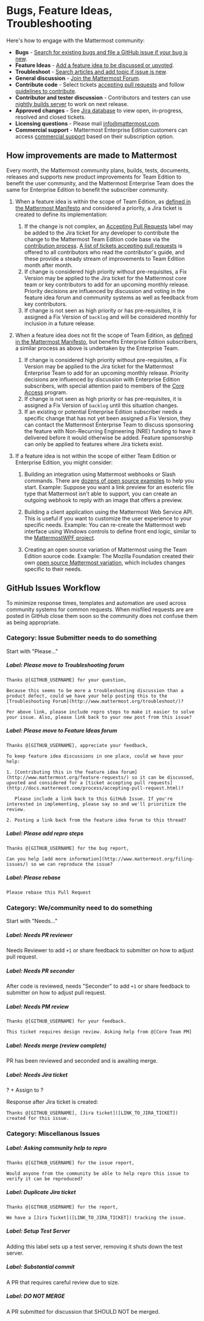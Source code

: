 # Bugs, Feature Ideas, Troubleshooting

Here's how to engage with the Mattermost community: 

- **Bugs** - [Search for existing bugs and file a GitHub issue if your bug is new](http://www.mattermost.org/filing-issues/). 
- **Feature Ideas** - [Add a feature idea to be discussed or upvoted](http://www.mattermost.org/feature-requests/).
- **Troubleshoot** - [Search articles and add topic if issue is new](https://forum.mattermost.org/t/how-to-use-the-troubleshooting-forum/150).
- **General discussion** - [Join the Mattermost Forum](https://forum.mattermost.org/t/welcome-to-the-mattermost-general-forum/8). 
- **Contribute code** - Select tickets [accepting pull requests](https://mattermost.atlassian.net/browse/PLT-2244?filter=10101) and follow [guidelines to contribute](http://docs.mattermost.com/developer/contribution-guide.html). 
- **Contributor and tester discussion** - Contributors and testers can use [nightly builds server](https://pre-release.mattermost.com/core) to work on next release.
- **Approved changes** - See [Jira database](https://mattermost.atlassian.net/secure/Dashboard.jspa) to view open, in-progress, resolved and closed tickets. 
- **Licensing questions** - Please mail info@mattermost.com. 
- **Commercial support** - Mattermost Enterprise Edition customers can access [commercial support](https://about.mattermost.com/support/) based on their subscription option.

## How improvements are made to Mattermost

Every month, the Mattermost community plans, builds, tests, documents, releases and supports new product improvements for Team Edition to benefit the user community, and the Mattermost Enterprise Team does the same for Enterprise Edition to benefit the subscriber community. 

1. When a feature idea is within the scope of Team Edition, as [defined in the Mattermost Manifesto](http://www.mattermost.org/manifesto/#mattermost-teams) and considered a priority, a Jira ticket is created to define its implementation: 

    1. If the change is not complex, an [Accepting Pull Requests](http://docs.mattermost.com/process/accepting-pull-request.html) label may be added to the Jira ticket for any developer to contribute the change to the Mattermost Team Edition code base via the [contribution process](http://docs.mattermost.com/developer/contribution-guide.html). [A list of tickets accepting pull requests](https://mattermost.atlassian.net/browse/PLT-2667?filter=10101) is offered to all contributors who read the contributor's guide, and these provide a steady stream of improvements to Team Edition month after month. 
    2. If change is considered high priority without pre-requisites, a Fix Version may be applied to the Jira ticket for the Mattermost core team or key contributors to add for an upcoming monthly release. Priority decisions are influenced by discussion and voting in the feature idea forum and community systems as well as feedback from key contributors. 
    3. If change is not seen as high priority or has pre-requisites, it is assigned a Fix Version of `backlog` and will be considered monthly for inclusion in a future release.

2. When a feature idea does not fit the scope of Team Edition, as [defined in the Mattermost Manifesto](http://www.mattermost.org/manifesto/#mattermost-teams), but benefits Enterprise Edition subscribers, a similar process as above is undertaken by the Enterprise Team.

    1. If change is considered high priority without pre-requisites, a Fix Version may be applied to the Jira ticket for the Mattermost Enterprise Team to add for an upcoming monthly release. Priority decisions are influenced by discussion with Enterprise Edition subscribers, with special attention paid to members of the [Core Access](https://about.mattermost.com/core-access/) program. 
    2. If change is not seen as high priority or has pre-requisites, it is assigned a Fix Version of `backlog` until this situation changes.  
    3. If an existing or potential Enterprise Edition subscriber needs a specific change that has not yet been assigned a Fix Version, they can contact the Mattermost Enterprise Team to discuss sponsoring the feature with Non-Recurring Engineering (NRE) funding to have it delivered before it would otherwise be added. Feature sponsorship can only be applied to features where Jira tickets exist.
    
3. If a feature idea is not within the scope of either Team Edition or Enterprise Edition, you might consider: 

    1. Building an integration using Mattermost webhooks or Slash commands. There are [dozens of open source examples](http://www.mattermost.org/community-applications/) to help you start. Example: Suppose you want a link preview for an esoteric file type that Mattermost isn't able to support, you can create an outgoing webhook to reply with an image that offers a preview. 
    
    2. Building a client application using the Mattermost Web Service API. This is useful if you want to customize the user experience to your specific needs. Example: You can re-create the Mattermost web interface using Windows controls to define front end logic, similar to the [MattermostWPF project](https://github.com/limey98/MattermostWPF). 
    
    3. Creating an open source variation of Mattermost using the Team Edition source code. Example: The Mozilla Foundation created their own [open source Mattermost variation](https://github.com/mozilla/chat.mozillafoundation.org), which includes changes specific to their needs.

## GitHub Issues Workflow

To minimize response times, templates and automation are used across community systems for common requests. When misfiled requests are are posted in GitHub close them soon so the community does not confuse them as being appropriate. 

### Category: Issue Submitter needs to do something

Start with "Please..."

##### Label: Please move to Troubleshooting forum

```
Thanks @[GITHUB_USERNAME] for your question, 

Because this seems to be more a troubleshooting discussion than a product defect, could we have your help posting this to the [Troubleshooting Forum](http://www.mattermost.org/troubleshoot/)? 

Per above link, please include repro steps to make it easier to solve your issue. Also, please link back to your new post from this issue? 
```

##### Label: Please move to Feature Ideas forum

```
Thanks @[GITHUB_USERNAME], appreciate your feedback, 

To keep feature idea discussions in one place, could we have your help: 

1. [Contributing this in the feature idea forum](http://www.mattermost.org/feature-requests/) so it can be discussed, upvoted and considered for a [ticket accepting pull requests](http://docs.mattermost.com/process/accepting-pull-request.html)? 

   Please include a link back to this GitHub Issue. If you're interested in implementing, please say so and we'll prioritize the review. 

2. Posting a link back from the feature idea forum to this thread? 
```

##### Label: Please add repro steps 

```
Thanks @[GITHUB_USERNAME] for the bug report, 

Can you help [add more information](http://www.mattermost.org/filing-issues/) so we can reproduce the issue? 
```

##### Label: Please rebase 

```
Please rebase this Pull Request
```

### Category: We/community need to do something 

Start with "Needs..."

##### Label: Needs PR reviewer

Needs Reviewer to add `+1` or share feedback to submitter on how to adjust pull request. 

##### Label: Needs PR seconder

After code is reviewed, needs "Seconder" to add `+1` or share feedback to submitter on how to adjust pull request. 

##### Label: Needs PM review

```
Thanks @[GITHUB_USERNAME] for your feedback. 

This ticket requires design review. Asking help from @[Core Team PM]
```

##### Label: Needs merge (review complete)

PR has been reviewed and seconded and is awaiting merge. 

##### Label: Needs Jira ticket

? + Assign to ?

Response after Jira ticket is created:

```
Thanks @[GITHUB_USERNAME], [Jira ticket]([LINK_TO_JIRA_TICKET]) created for this issue. 
```

### Category: Miscellanous Issues

##### Label: Asking community help to repro 

```
Thanks @[GITHUB_USERNAME] for the issue report, 

Would anyone from the community be able to help repro this issue to verify it can be reproduced? 
```

##### Label: Duplicate Jira ticket

```
Thanks @[GITHUB_USERNAME] for the report, 

We have a [Jira Ticket]([LINK_TO_JIRA_TICKET]) tracking the issue. 
```

##### Label: Setup Test Server

Adding this label sets up a test server, removing it shuts down the test server. 

##### Label: Substantial commit

A PR that requires careful review due to size. 

##### Label: DO NOT MERGE 

A PR submitted for discussion that SHOULD NOT be merged.
